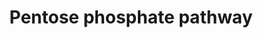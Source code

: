 ---
annotations:
- id: PW:0000045
  parent: classic metabolic pathway
  type: Pathway Ontology
  value: pentose phosphate pathway
authors:
- Kdahlquist
- MaintBot
- M.Braymer
- HarmNijveen
- Ddigles
- Mkutmon
- DeSl
- Egonw
- Eweitz
description: ''
last-edited: 2021-05-23
organisms:
- Mus musculus
redirect_from:
- /index.php/Pathway:WP63
- /instance/WP63
- /instance/WP63_rr117935
revision: r117935
schema-jsonld:
- '@context': https://schema.org/
  '@id': https://wikipathways.github.io/pathways/WP63.html
  '@type': Dataset
  creator:
    '@type': Organization
    name: WikiPathways
  description: ''
  keywords:
  - 6-Phosphogluconate
  - 6-Phosphonoglucono-delta-lactone
  - D-Ribose-5-Phosphate
  - Erythrose-4-Phosphate
  - Fructose-6-Phosphate
  - G6pdx
  - Glucose-6-Phosphate
  - Glyceraldehyde-3-phosphate
  - Pgd
  - Pgls
  - Ribulose-5-Phosphate
  - Rpe
  - Rpia
  - Sedoheptulose-7-Phosphate
  - Taldo1
  - Tkt
  - Xylulose-5-Phosphate
  license: CC0
  name: Pentose phosphate pathway
seo: CreativeWork
title: Pentose phosphate pathway
wpid: WP63
---